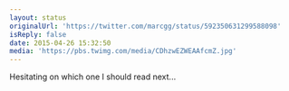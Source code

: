 ```yaml
---
layout: status
originalUrl: 'https://twitter.com/marcgg/status/592350631299588098'
isReply: false
date: 2015-04-26 15:32:50
media: 'https://pbs.twimg.com/media/CDhzwEZWEAAfcmZ.jpg'
---
```


Hesitating on which one I should read next... 
